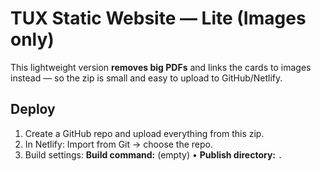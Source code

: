 # TUX Static Website — Lite (Images only)

This lightweight version **removes big PDFs** and links the cards to images instead — so the zip is small and easy to upload to GitHub/Netlify.

## Deploy
1. Create a GitHub repo and upload everything from this zip.
2. In Netlify: Import from Git → choose the repo.
3. Build settings: **Build command:** (empty) • **Publish directory:** `.`
